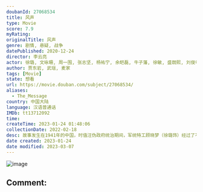 ```yaml
---
doubanId: 27068534
title: 风声
type: Movie
score: 7.9
myRating: 
originalTitle: 风声
genre: 剧情, 悬疑, 战争
datePublished: 2020-12-24
director: 李云亮
actor: 徐璐, 文咏珊, 周一围, 张志坚, 杨祐宁, 余皑磊, 牛子藩, 徐敏, 盛朗熙, 刘俊孝, 马卫军, 江一, 高子沣, 孙宁, 牛飘, 丁子玲, 张皓然, 王纯, 吴京海, 孙布尔, 冯千, 马晓峰, 黄娟, 杨廷东, 王海地, 朱研, 纵昕芸, 金晖, 马柏全
author: 贾东岩, 武瑶, 麦家
tags: [Movie]
state: 想看
url: https://movie.douban.com/subject/27068534/
aliases:
  - The_Message
country: 中国大陆
language: 汉语普通话
IMDb: tt13712092
time: 
createTime: 2023-01-24 01:48:06
collectionDate: 2022-02-18
desc: 故事发生在1941年的中国，时值汪伪政府统治期间，军统特工顾晓梦（徐璐饰）经过了不懈的努力和伪装终于成功打入汪伪政府内部。一名日军情报部高官的死让日方震怒，他们认为这一切都是一个代号为“老鬼”的地下...
date created: 2023-01-24
date modified: 2023-03-07
---
```


![image](p2629002703.jpg)

Comment:
---
